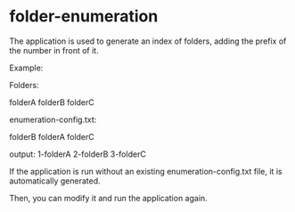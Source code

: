 # folder-enumeration
The application is used to generate an index of folders, adding the prefix of the number in front of it.

Example:

Folders:

folderA
folderB
folderC

enumeration-config.txt:

folderB
folderA
folderC

output:
1-folderA
2-folderB
3-folderC

If the application is run without an existing enumeration-config.txt file, it is automatically generated. 

Then, you can modify it and run the application again. 
